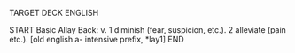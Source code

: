TARGET DECK
ENGLISH

START
Basic
Allay
Back: v. 1 diminish (fear, suspicion, etc.). 2 alleviate (pain etc.). [old english a- intensive prefix, *lay1]
END
